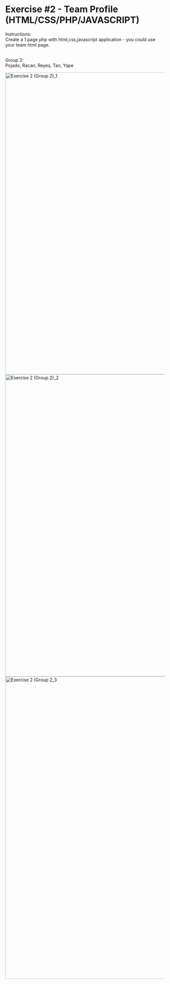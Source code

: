 # Exercise #2 - Team Profile (HTML/CSS/PHP/JAVASCRIPT)


Instructions: <br>
Create a 1 page php with html,css,javascript application - you could use your team html page.<br> <br>


Group 2:<br>
Pojado, Racan, Reyes, Tan, Yape <br>


<img width="954" alt="Exercise 2 (Group 2)_1" src="https://github.com/user-attachments/assets/2547e514-3a9b-43bb-a08a-3442c1eadedb">
<img width="955" alt="Exercise 2 (Group 2)_2" src="https://github.com/user-attachments/assets/965ffe2d-5cbf-47bd-91a2-f6fb2ace4ec6">
<img width="956" alt="Exercise 2 (Group 2_3" src="https://github.com/user-attachments/assets/2e4612b8-3f49-432f-8c4c-6ff1a1a8d520">
